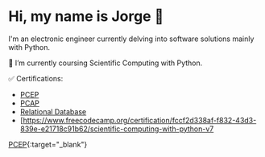 # Hi, my name is Jorge 👋
I'm an electronic engineer currently delving into software solutions mainly with Python.   
   
🌱 I’m currently coursing Scientific Computing with Python.   
   
✅ Certifications:
- [PCEP](https://www.credly.com/badges/a758342e-c48e-4a2c-90f9-228c90c9ff71/public_url)
- [PCAP](https://www.credly.com/badges/bc2341ab-e133-43e5-b260-03aa554f1601/public_url)
- [Relational Database](https://freecodecamp.org/certification/fccf2d338af-f832-43d3-839e-e21718c91b62/relational-database-v8)
- [https://www.freecodecamp.org/certification/fccf2d338af-f832-43d3-839e-e21718c91b62/scientific-computing-with-python-v7

[PCEP](https://www.credly.com/badges/a758342e-c48e-4a2c-90f9-228c90c9ff71/public_url){:target="_blank"}
<!---
jmonti-gh/jmonti-gh is a ✨ special ✨ repository because its `README.md` (this file) appears on your GitHub profile.
You can click the Preview link to take a look at your changes.
--->
